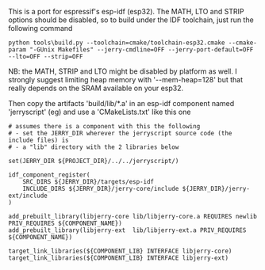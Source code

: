 This is a port for espressif's esp-idf (esp32). The MATH, LTO and STRIP options should be disabled, so to build under the IDF toolchain, just run the following command

```
python tools\build.py --toolchain=cmake/toolchain-esp32.cmake --cmake-param "-GUnix Makefiles" --jerry-cmdline=OFF --jerry-port-default=OFF --lto=OFF --strip=OFF
```

NB: the MATH, STRIP and LTO might be disabled by platform as well. I strongly suggest limiting heap memory with '--mem-heap=128' but that really depends on the SRAM available on your esp32.

Then copy the artifacts 'build/lib/\*.a' in an esp-idf component named 'jerryscript' (eg) and use a 'CMakeLists.txt' like this one

```
# assumes there is a component with this the following
# - set the JERRY_DIR wherever the jerryscript source code (the include files) is
# - a "lib" directory with the 2 libraries below

set(JERRY_DIR ${PROJECT_DIR}/../../jerryscript/)

idf_component_register(
	SRC_DIRS ${JERRY_DIR}/targets/esp-idf
	INCLUDE_DIRS ${JERRY_DIR}/jerry-core/include ${JERRY_DIR}/jerry-ext/include
)

add_prebuilt_library(libjerry-core lib/libjerry-core.a REQUIRES newlib PRIV_REQUIRES ${COMPONENT_NAME})
add_prebuilt_library(libjerry-ext  lib/libjerry-ext.a PRIV_REQUIRES ${COMPONENT_NAME})

target_link_libraries(${COMPONENT_LIB} INTERFACE libjerry-core)
target_link_libraries(${COMPONENT_LIB} INTERFACE libjerry-ext)
```
